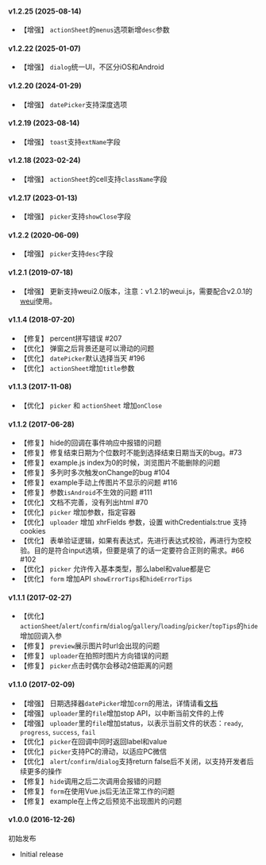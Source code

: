 #### v1.2.25 (2025-08-14)
- 【增强】 `actionSheet`的`menus`选项新增`desc`参数

#### v1.2.22 (2025-01-07)
- 【增强】 `dialog`统一UI，不区分iOS和Android

#### v1.2.20 (2024-01-29)
- 【增强】 `datePicker`支持深度选项


#### v1.2.19 (2023-08-14)
- 【增强】 `toast`支持`extName`字段

#### v1.2.18 (2023-02-24)
- 【增强】 `actionSheet`的cell支持`className`字段


#### v1.2.17 (2023-01-13)
- 【增强】 `picker`支持`showClose`字段


#### v1.2.2 (2020-06-09)
- 【增强】 `picker`支持`desc`字段

#### v1.2.1 (2019-07-18)
- 【增强】 更新支持weui2.0版本，注意：v1.2.1的weui.js，需要配合v2.0.1的[weui](https://github.com/Tencent/weui)使用。

#### v1.1.4 (2018-07-20)

- 【修复】 percent拼写错误 #207
- 【优化】 弹窗之后背景还是可以滑动的问题
- 【优化】 `datePicker`默认选择当天 #196
- 【优化】 `actionSheet`增加`title`参数



#### v1.1.3 (2017-11-08)

- 【优化】 `picker` 和 `actionSheet` 增加`onClose`



#### v1.1.2 (2017-06-28)

- 【修复】 hide的回调在事件响应中报错的问题
- 【修复】 修复结束日期为个位数时不能到选择结束日期当天的bug。#73
- 【修复】 example.js index为0的时候，浏览图片不能删除的问题
- 【修复】 多列时多次触发onChange的bug #104
- 【修复】 example手动上传图片不显示的问题 #116
- 【修复】 参数`isAndroid`不生效的问题 #111
- 【优化】 文档不完善，没有列出html #70
- 【优化】 `picker` 增加参数，指定容器
- 【优化】 `uploader` 增加 xhrFields 参数，设置 withCredentials:true 支持 cookies
- 【优化】 表单验证逻辑，如果有表达式，先进行表达式校验，再进行为空校验。目的是符合input选填，但要是填了的话一定要符合正则的需求。#66 #102
- 【优化】 `picker` 允许传入基本类型，那么label和value都是它
- 【优化】 `form` 增加API `showErrorTips`和`hideErrorTips`



#### v1.1.1 (2017-02-27)

- 【优化】 `actionSheet`/`alert`/`confirm`/`dialog`/`gallery`/`loading`/`picker`/`topTips`的`hide`增加回调入参
- 【修复】 `preview`展示图片时url会出现的问题
- 【修复】 `uploader`在拍照时图片方向错误的问题
- 【修复】 `picker`点击时偶尔会移动2倍距离的问题


#### v1.1.0 (2017-02-09)

- 【增强】 日期选择器`datePicker`增加`corn`的用法，详情请看[文档](https://github.com/weui/weui.js/blob/master/docs/component/picker.md#datepickeroptions)
- 【增强】 `uploader`里的`file`增加stop API，以中断当前文件的上传
- 【增强】 `uploader`里的`file`增加status，以表示当前文件的状态：`ready`, `progress`, `success`, `fail`
- 【优化】 `picker`在回调中同时返回label和value
- 【优化】 `picker`支持PC的滑动，以适应PC微信
- 【优化】 `alert`/`confirm`/`dialog`支持return false后不关闭，以支持开发者后续更多的操作
- 【修复】 `hide`调用之后二次调用会报错的问题
- 【修复】 `form`在使用Vue.js后无法正常工作的问题
- 【修复】 example在上传之后预览不出现图片的问题


#### v1.0.0 (2016-12-26)

初始发布

- Initial release
